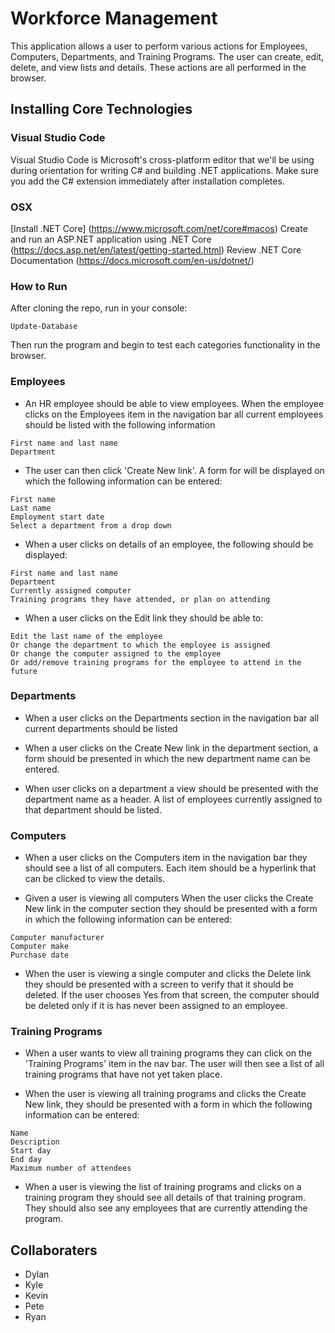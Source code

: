 # Workforce Management

This application allows a user to perform various actions for Employees, Computers, Departments, and Training Programs. The user can create, edit, delete, and view lists and details. These actions are all performed in the browser.


## Installing Core Technologies

### Visual Studio Code
Visual Studio Code is Microsoft's cross-platform editor that we'll be using during orientation for writing C# and building .NET applications. Make sure you add the C# extension immediately after installation completes.


### OSX
[Install .NET Core] (https://www.microsoft.com/net/core#macos)
Create and run an ASP.NET application using .NET Core
(https://docs.asp.net/en/latest/getting-started.html)
Review .NET Core Documentation
(https://docs.microsoft.com/en-us/dotnet/)

### How to Run
After cloning the repo, run in your console:
```
Update-Database
```
Then run the program and begin to test each categories functionality in the browser.

### Employees
- An HR employee should be able to view employees. When the employee clicks on the Employees item in the navigation bar all current employees should be listed with the following information
```
First name and last name
Department
```
- The user can then click 'Create New link'. A form for will be displayed on which the following information can be entered:
```
First name
Last name
Employment start date
Select a department from a drop down
```
- When a user clicks on details of an employee, the following should be displayed:
```
First name and last name
Department
Currently assigned computer
Training programs they have attended, or plan on attending
```

- When a user clicks on the Edit link they should be able to:
```
Edit the last name of the employee
Or change the department to which the employee is assigned
Or change the computer assigned to the employee
Or add/remove training programs for the employee to attend in the future
```

### Departments
-  When a user clicks on the Departments section in the navigation bar all current departments should be listed

- When a user clicks on the Create New link in the department section, a form should be presented in which the new department name can be entered.

- When user clicks on a department a view should be presented with the department name as a header. A list of employees currently assigned to that department should be listed.
 
### Computers
- When a user clicks on the Computers item in the navigation bar they should see a list of all computers.
Each item should be a hyperlink that can be clicked to view the details.

- Given a user is viewing all computers
When the user clicks the Create New link in the computer section they should be presented with a form in which the following information can be entered:
```
Computer manufacturer
Computer make
Purchase date
```

- When the user is viewing a single computer and clicks the Delete link they should be presented with a screen to verify that it should be deleted. If the user chooses Yes from that screen, the computer should be deleted only if it is has never been assigned to an employee.

### Training Programs
- When a user wants to view all training programs they can click on the 'Training Programs' item in the nav bar. The user will then see a list of all training programs that have not yet taken place.

- When the user is viewing all training programs and clicks the Create New link, they should be presented with a form in which the following information can be entered:
```
Name
Description
Start day
End day
Maximum number of attendees
```

- When a user is viewing the list of training programs and clicks on a training program they should see all details of that training program. They should also see any employees that are currently attending the program.




## Collaboraters
* Dylan
* Kyle
* Kevin
* Pete
* Ryan
